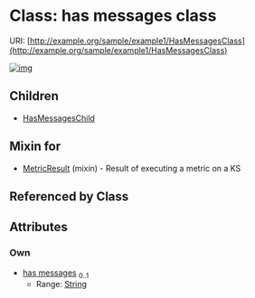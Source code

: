 
# Class: has messages class



URI: [http://example.org/sample/example1/HasMessagesClass](http://example.org/sample/example1/HasMessagesClass)


[![img](https://yuml.me/diagram/nofunky;dir:TB/class/[MetricResult]uses%20-.->[HasMessagesClass&#124;has_messages:string%20%3F],[HasMessagesClass]^-[HasMessagesChild],[MetricResult],[HasMessagesChild])](https://yuml.me/diagram/nofunky;dir:TB/class/[MetricResult]uses%20-.->[HasMessagesClass&#124;has_messages:string%20%3F],[HasMessagesClass]^-[HasMessagesChild],[MetricResult],[HasMessagesChild])

## Children

 * [HasMessagesChild](HasMessagesChild.md)

## Mixin for

 * [MetricResult](MetricResult.md) (mixin)  - Result of executing a metric on a KS

## Referenced by Class


## Attributes


### Own

 * [has messages](has_messages.md)  <sub>0..1</sub>
     * Range: [String](types/String.md)
